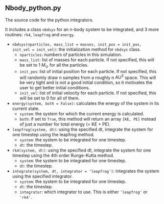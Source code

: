 ## Nbody_python.py

The source code for the python integrators. 

It includes a class `nbdsys` for an n-body system to be integrated, and 3 more routines: `rk4`, `leapfrog` and `energy`.

- `nbdsys(nparticles, mass_list = masses, init_pos = init_pos, init_vel = init_vel)`: the initialization method for `nbdsys` class.
  - `nparticles`: numbers of particles in this simulation.
  - `mass_list`: list of masses for each particle. If not specified, this will be set to 1 $M_\odot$ for all the particles.
  - `init_pos`: list of initial position for each particle. If not specified, this will randomly draw n
    samples from a roughly n $\textrm{AU}^3$ space. This will be very tight and is not a good initial condition, so it motivates the user to get better initial conditions.
  - `init_vel`: list of initial velocity for each particle. If not specified, this will be set to 0 for all of them. 
- `energy(system, both = False)`: calculates the energy of the system in its current state.
  - `system`: the system for which the current energy is calculated.
  - `both`: if set to `True`, this method will return an array `[KE, PE]` instead of just a number for total energy (= KE + PE).
- `leapfrog(system, dt)`: using the specified dt, integrate the system for one timestep using the leapfrog method.
  - `system`: the system to be integrated for one timestep.
  - `dt`: the timestep. 
- `rk4(system, dt)`: using the specified dt, integrate the system for one timestep using the 4th order Runge-Kutta method.
  - `system`: the system to be integrated for one timestep.
  - `dt`: the timestep.
- `integrate(system, dt, integrator = 'leapfrog')`: integrates the system using the specified integrator.
  - `system`: the system to be integrated for one timestep.
  - `dt`: the timestep.
  - `integrator`: which integrator to use. This is either `'leapfrog'` or `'rk4'`. 
